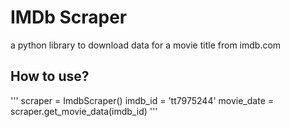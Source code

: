 # IMDb Scraper
a python library to download data for a movie title from imdb.com 

## How to use?
'''
scraper = ImdbScraper()
imdb_id = 'tt7975244'
movie_date = scraper.get_movie_data(imdb_id)
'''


